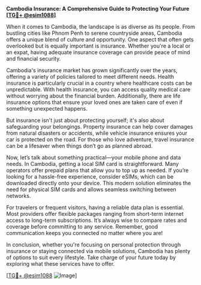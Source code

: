 **Cambodia Insurance: A Comprehensive Guide to Protecting Your Future [[TG💪+ @esim1088](https://t.me/s/esim1088)]**

When it comes to Cambodia, the landscape is as diverse as its people. From bustling cities like Phnom Penh to serene countryside areas, Cambodia offers a unique blend of culture and opportunity. One aspect that often gets overlooked but is equally important is insurance. Whether you're a local or an expat, having adequate insurance coverage can provide peace of mind and financial security.

Cambodia's insurance market has grown significantly over the years, offering a variety of policies tailored to meet different needs. Health insurance is particularly crucial in a country where healthcare costs can be unpredictable. With health insurance, you can access quality medical care without worrying about the financial burden. Additionally, there are life insurance options that ensure your loved ones are taken care of even if something unexpected happens.

But insurance isn't just about protecting yourself; it's also about safeguarding your belongings. Property insurance can help cover damages from natural disasters or accidents, while vehicle insurance ensures your car is protected on the road. For those who love adventure, travel insurance can be a lifesaver when things don’t go as planned abroad.

Now, let’s talk about something practical—your mobile phone and data needs. In Cambodia, getting a local SIM card is straightforward. Many operators offer prepaid plans that allow you to top up as needed. If you’re looking for a hassle-free experience, consider eSIMs, which can be downloaded directly onto your device. This modern solution eliminates the need for physical SIM cards and allows seamless switching between networks.

For travelers or frequent visitors, having a reliable data plan is essential. Most providers offer flexible packages ranging from short-term internet access to long-term subscriptions. It’s always wise to compare rates and coverage before committing to any service. Remember, good communication keeps you connected no matter where you are!

In conclusion, whether you're focusing on personal protection through insurance or staying connected via mobile solutions, Cambodia has plenty of options to suit every lifestyle. Take charge of your future today by exploring what these services have to offer. 

[[TG💪+ @esim1088](https://t.me/s/esim1088) ![Image](https://i.postimg.cc/Y0z9fWf4/image.png)]